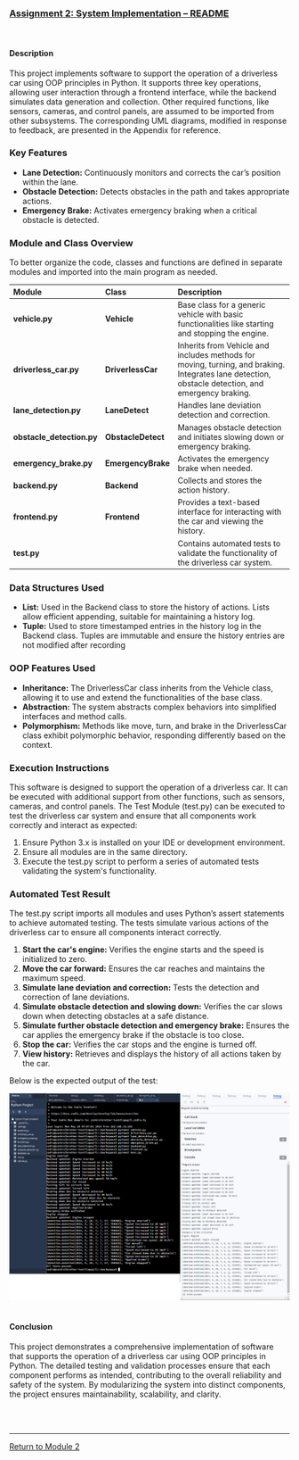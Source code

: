 ### [Assignment 2: System Implementation – README](https://helenhelene.github.io/eportfolio/pdf/Module02_README.pdf)

<br>

#### Description
This project implements software to support the operation of a driverless car using OOP principles in Python. It supports three key operations, allowing user interaction through a frontend interface, while the backend simulates data generation and collection. Other required functions, like sensors, cameras, and control panels, are assumed to be imported from other subsystems. The corresponding UML diagrams, modified in response to feedback, are presented in the Appendix for reference.

### Key Features
 - **Lane Detection:** Continuously monitors and corrects the car’s position within the lane.
 - **Obstacle Detection:** Detects obstacles in the path and takes appropriate actions.
 - **Emergency Brake:** Activates emergency braking when a critical obstacle is detected.

### Module and Class Overview
To better organize the code, classes and functions are defined in separate modules and imported into the main program as needed. 

| **Module** | **Class** | **Description** |
| :--------- | :-------- | :-------------- |
| **vehicle.py**	| **Vehicle**	| Base class for a generic vehicle with basic functionalities like starting and stopping the engine. |
| **driverless_car.py**	| **DriverlessCar**	| Inherits from Vehicle and includes methods for moving, turning, and braking. Integrates lane detection, obstacle detection, and emergency braking. |
| **lane_detection.py**	| **LaneDetect**	| Handles lane deviation detection and correction. |
| **obstacle_detection.py**	| **ObstacleDetect**	| Manages obstacle detection and initiates slowing down or emergency braking. |
| **emergency_brake.py**	| **EmergencyBrake**	| Activates the emergency brake when needed. |
| **backend.py**	| **Backend**	| Collects and stores the action history. |
| **frontend.py**	| **Frontend** | Provides a text-based interface for interacting with the car and viewing the history. |
| **test.py** |  | Contains automated tests to validate the functionality of the driverless car system. |

### Data Structures Used
 - **List:** Used in the Backend class to store the history of actions. Lists allow efficient appending, suitable for maintaining a history log.
 - **Tuple:** Used to store timestamped entries in the history log in the Backend class. Tuples are immutable and ensure the history entries are not modified after recording

### OOP Features Used
 - **Inheritance:** The DriverlessCar class inherits from the Vehicle class, allowing it to use and extend the functionalities of the base class.
 - **Abstraction:** The system abstracts complex behaviors into simplified interfaces and method calls.
 - **Polymorphism:** Methods like move, turn, and brake in the DriverlessCar class exhibit polymorphic behavior, responding differently based on the context.

### Execution Instructions
This software is designed to support the operation of a driverless car. It can be executed with additional support from other functions, such as sensors, cameras, and control panels.  The Test Module (test.py) can be executed to test the driverless car system and ensure that all components work correctly and interact as expected:
 1.	Ensure Python 3.x is installed on your IDE or development environment.
 2.	Ensure all modules are in the same directory.
 3.	Execute the test.py script to perform a series of automated tests validating the system's functionality.

### Automated Test Result
The test.py script imports all modules and uses Python’s assert statements to achieve automated testing. The tests simulate various actions of the driverless car to ensure all components interact correctly.
 1.	**Start the car's engine:** Verifies the engine starts and the speed is initialized to zero.
 2.	**Move the car forward:** Ensures the car reaches and maintains the maximum speed.
 3.	**Simulate lane deviation and correction:** Tests the detection and correction of lane deviations.
 4.	**Simulate obstacle detection and slowing down:** Verifies the car slows down when detecting obstacles at a safe distance.
 5.	**Simulate further obstacle detection and emergency brake:** Ensures the car applies the emergency brake if the obstacle is too close.
 6.	**Stop the car:** Verifies the car stops and the engine is turned off.
 7.	**View history:** Retrieves and displays the history of all actions taken by the car.

Below is the expected output of the test: 

<img src="OOP_Assignment2_TestResult.jpg?raw=true">
<br><br>


#### Conclusion
This project demonstrates a comprehensive implementation of software that supports the operation of a driverless car using OOP principles in Python. The detailed testing and validation processes ensure that each component performs as intended, contributing to the overall reliability and safety of the system. By modularizing the system into distinct components, the project ensures maintainability, scalability, and clarity.

<br><br>

---

[Return to Module 2](OOP.md)
